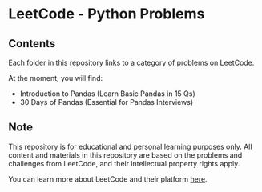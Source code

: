 # LeetCode - Python Problems

## Contents

Each folder in this repository links to a category of problems on LeetCode.

At the moment, you will find:

- Introduction to Pandas (Learn Basic Pandas in 15 Qs)
- 30 Days of Pandas (Essential for Pandas Interviews)

## Note

This repository is for educational and personal learning purposes only. All content and materials in this repository are based on the problems and challenges from LeetCode, and their intellectual property rights apply.

You can learn more about LeetCode and their platform [here](https://leetcode.com).
